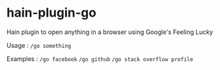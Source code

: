 # hain-plugin-go
Hain plugin to open anything in a browser using Google's Feeling Lucky

Usage : `/go something`

Examples :
        `/go facebook`
        `/go github`
        `/go stack overflow profile`


